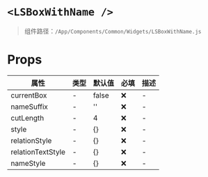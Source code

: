 # `<LSBoxWithName />`

> 组件路径：`/App/Components/Common/Widgets/LSBoxWithName.js`

# Props

| 属性              | 类型 | 默认值 | 必填 | 描述 |
| ----------------- | ---- | ------ | ---- | ---- |
| currentBox        | -    | false  | ❌   | -    |
| nameSuffix        | -    | ''     | ❌   | -    |
| cutLength         | -    | 4      | ❌   | -    |
| style             | -    | {}     | ❌   | -    |
| relationStyle     | -    | {}     | ❌   | -    |
| relationTextStyle | -    | {}     | ❌   | -    |
| nameStyle         | -    | {}     | ❌   | -    |

